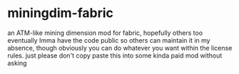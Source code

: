 # miningdim-fabric
an ATM-like mining dimension mod for fabric, hopefully others too eventually
Imma have the code public so others can maintain it in my absence, though obviously you can do whatever you want within the license rules.
just please don't copy paste this into some kinda paid mod without asking